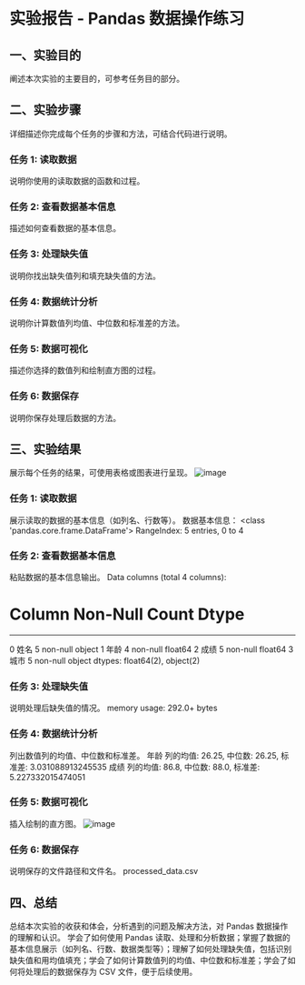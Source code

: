 # 实验报告 - Pandas 数据操作练习

## 一、实验目的
阐述本次实验的主要目的，可参考任务目的部分。

## 二、实验步骤
详细描述你完成每个任务的步骤和方法，可结合代码进行说明。

### 任务 1: 读取数据
说明你使用的读取数据的函数和过程。

### 任务 2: 查看数据基本信息
描述如何查看数据的基本信息。

### 任务 3: 处理缺失值
说明你找出缺失值列和填充缺失值的方法。

### 任务 4: 数据统计分析
说明你计算数值列均值、中位数和标准差的方法。

### 任务 5: 数据可视化
描述你选择的数值列和绘制直方图的过程。

### 任务 6: 数据保存
说明你保存处理后数据的方法。

## 三、实验结果
展示每个任务的结果，可使用表格或图表进行呈现。
![image](https://github.com/user-attachments/assets/b22fed5d-c630-469e-b42a-f4789e8c2869)

### 任务 1: 读取数据
展示读取的数据的基本信息（如列名、行数等）。
数据基本信息：
<class 'pandas.core.frame.DataFrame'>
RangeIndex: 5 entries, 0 to 4
### 任务 2: 查看数据基本信息
粘贴数据的基本信息输出。
Data columns (total 4 columns):
 #   Column  Non-Null Count  Dtype  
---  ------  --------------  -----  
 0   姓名      5 non-null      object 
 1   年龄      4 non-null      float64
 2   成绩      5 non-null      float64
 3   城市      5 non-null      object 
dtypes: float64(2), object(2)
### 任务 3: 处理缺失值
说明处理后缺失值的情况。
memory usage: 292.0+ bytes
### 任务 4: 数据统计分析
列出数值列的均值、中位数和标准差。
年龄 列的均值: 26.25, 中位数: 26.25, 标准差: 3.031088913245535
成绩 列的均值: 86.8, 中位数: 88.0, 标准差: 5.227332015474051
### 任务 5: 数据可视化
插入绘制的直方图。
![image](https://github.com/user-attachments/assets/d977a968-d926-4df8-beac-49cc79d4cb6d)

### 任务 6: 数据保存
说明保存的文件路径和文件名。
processed_data.csv
## 四、总结
总结本次实验的收获和体会，分析遇到的问题及解决方法，对 Pandas 数据操作的理解和认识。
学会了如何使用 Pandas 读取、处理和分析数据；掌握了数据的基本信息展示（如列名、行数、数据类型等）；理解了如何处理缺失值，包括识别缺失值和用均值填充；学会了如何计算数值列的均值、中位数和标准差；学会了如何将处理后的数据保存为 CSV 文件，便于后续使用。
